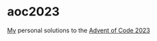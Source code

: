 # aoc2023

[My](https://github.com/elkman) personal solutions to the [Advent of Code 2023](https://adventofcode.com/2023/)
